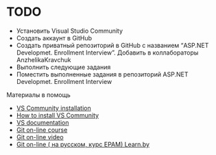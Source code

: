 # TODO

- Установить Visual Studio Community
- Создать аккаунт в GitHub
- Создать приватный репозиторий в GitHub с названием “ASP.NET Developmet. Enrollment Interview”. Добавить в коллабораторы AnzhelikaKravchuk
- Выполнить следующие задания 
- Поместить выполненные задания в репозиторий ASP.NET Developmet. Enrollment Interview

Материалы в помощь

- [VS Community installation](https://visualstudio.microsoft.com/ru/vs/community/)
- [How to install VS Community](https://mva.microsoft.com/en-US/training-courses/c-fundamentals-for-absolute-beginners-16169?l=4RDmRvOZD_5401937557#)
- [VS documentation](https://docs.microsoft.com/en-us/visualstudio/ide/?view=vs-2017)
- [Git on-line course](http://try.github.io)
- [Git on-line video](https://www.youtube.com/watch?v=ankvwnNJFPA&feature=youtu.be)
- [Git on-line ( на русском, курс EPAM) Learn.by](https://learn.by/courses/course-v1:EPAM+DTO+ext1/courseware/8a58c84fd1d2474b8f69a15171f524ae/59ea97521eb949c2a43dc360eb062fff/1)
